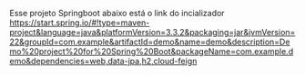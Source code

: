 Esse projeto Springboot abaixo está o link do incializador
https://start.spring.io/#!type=maven-project&language=java&platformVersion=3.3.2&packaging=jar&jvmVersion=22&groupId=com.example&artifactId=demo&name=demo&description=Demo%20project%20for%20Spring%20Boot&packageName=com.example.demo&dependencies=web,data-jpa,h2,cloud-feign
